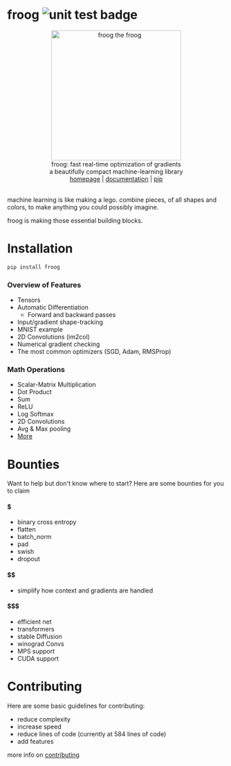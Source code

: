 # froog <img src="https://github.com/kevbuh/froog/actions/workflows/test.yml/badge.svg" alt="unit test badge" >
<div align="center" >
  <img src="https://raw.githubusercontent.com/kevbuh/froog/main/assets/froog.jpeg" alt="froog the froog" height="300">
  <br/>
  froog: fast real-time optimization of gradients 
  <br/>
  a beautifully compact machine-learning library
  <br/>
  <a href="https://github.com/kevbuh/froog">homepage</a> | <a href="https://github.com/kevbuh/froog/tree/main/docs">documentation</a> | <a href="https://pypi.org/project/froog/">pip</a>
  <br/>
  <br/>
</div>

<!-- modern ml development is unintuitive, time consuming, and unaccessible. why not make it possible for anyone to build? -->
machine learning is like making a lego. combine pieces, of all shapes and colors, to make anything you could possibly imagine. 

froog is making those essential building blocks. 

# Installation
```bash
pip install froog
```

### Overview of Features
- Tensors
- Automatic Differentiation
    - Forward and backward passes
- Input/gradient shape-tracking
- MNIST example
- 2D Convolutions (im2col)
- Numerical gradient checking
- The most common optimizers (SGD, Adam, RMSProp)

### Math Operations
- Scalar-Matrix Multiplication
- Dot Product
- Sum
- ReLU
- Log Softmax
- 2D Convolutions
- Avg & Max pooling
- <a href="https://github.com/kevbuh/froog/blob/main/froog/ops.py">More</a> 

# Bounties
Want to help but don't know where to start? Here are some bounties for you to claim

#### $   <!-- ez money  -->
- binary cross entropy
- flatten
- batch_norm
- pad
- swish
- dropout 
#### $$  <!-- mid tier -->
- simplify how context and gradients are handled
#### $$$ <!-- EXPERT LEVEL!!!  -->
- efficient net
- transformers
- stable Diffusion
- winograd Convs
- MPS support
- CUDA support

# Contributing
Here are some basic guidelines for contributing:
* reduce complexity 
* increase speed
* reduce lines of code (currently at 584 lines of code)
* add features

more info on <a href="https://github.com/kevbuh/froog/blob/main/docs/contributing.md">contributing</a>